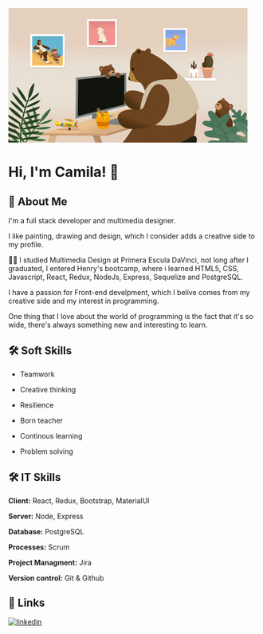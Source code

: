 
![Logo](https://github.com/camila-marcosgalban/camila-marcosgalban/blob/main/giphy%20(1).gif?raw=true)


# Hi, I'm Camila! 👋


## 🚀 About Me
I'm a full stack developer and multimedia designer.

I like painting, drawing and design, which I consider adds a creative side to my profile.

👩‍🎓 I studied Multimedia Design at Primera Escula DaVinci, not long after I graduated, I entered Henry's bootcamp, where i learned HTML5, CSS, Javascript, React, Redux, NodeJs, Express, Sequelize and PostgreSQL.

I have a passion for Front-end develpment, which I belive comes from my creative side and my interest in programming.

One thing that I love about the world of programming is the fact that it's so wide, there's always something new and interesting to learn.


## 🛠 Soft Skills

- Teamwork

- Creative thinking

- Resilience

- Born teacher

- Continous learning

- Problem solving
## 🛠 IT Skills

**Client:** React, Redux, Bootstrap, MaterialUI

**Server:** Node, Express

**Database:** PostgreSQL

**Processes:** Scrum

**Project Managment:** Jira

**Version control:** Git & Github


## 🔗 Links
[![linkedin](https://img.shields.io/badge/linkedin-0A66C2?style=for-the-badge&logo=linkedin&logoColor=white)](https://www.linkedin.com/in/camilamarcosgalban/)
